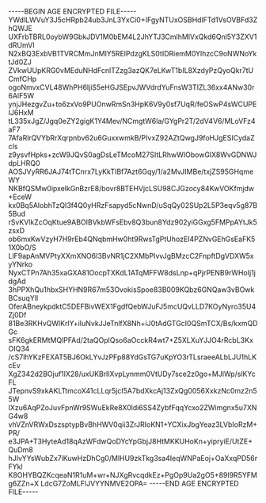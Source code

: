 -----BEGIN AGE ENCRYPTED FILE-----
YWdlLWVuY3J5cHRpb24ub3JnL3YxCi0+IFgyNTUxOSBHdlFTd1VsOVBFd3ZhQWJE
UXFrbTBRL0oybW9GbkJDV1M0bEM4L2JhYTJ3CmlhMlVxQkd6Qnl5Y3ZXV1dRUmVI
N2xBQ3ExbVB1TVRCMmJnMlY5RElPdzgKLS0tIDRiemM0YlhzcC9oNWNoYktJd0ZJ
ZVkwUUpKRG0vMEduNHdFcnlTZzg3azQK7eLKwT1bIL8XzdyPzQyoQkr7tUCmfCHp
ogoNmvxCVL48WhPH6ljiS5eHGJSEpvJWVdrdYuFnsW3TIZL36xx4ANw30r6AlF5W
ynjJHezgvZu+to6zxVo9PUOnwRmSn3HpK6V9y0sf7UqR/feOSwP4sWCUPEIJ6HxM
tL335xJgZ/Jgq0eZY2gigK1Y4Mev/NCmgtW6la/GYgPr2T/2dV4V6/MLoVFz4aF7
7AfaRlrQVYbRrXqrpnbv62u6GuxxwmkB/PIvxZ92AZtQwgJ9foHJgESICydaZcIs
z9ysvfHpks+zcW9JQvS0agDsLeTMcoM27SItLRhwWIObowGlX8WvGDNWJdpLHRQ0
AOSJVyRR6JAJ74tTCnrx7LyKkTIBf7Azt6Gqy/1/a2MvJIMBe/txjZS95GHqmeWY
NKBfQSMw0ipxelkGnBzrE8/bovr8BTEHVjcLSU98CJGzocy84KwVOKfmjdw+EceW
kx0Bq5AlobhTzQI3f4Q0yHRzFsapyd5cNwnD/uSqQy02SUp2L5P3eqv5g87B5Bud
rSvKVlkZcOqKtue9ABOIBVkbWFsEbv8Q3bun8Ydz902yiGGxg5FMPpAYtJk5zsxD
ob6mxKwVzyH7H9rEb4QNqbmHw0ht9RwsTgPtUhozEI4PZNvGEhGsEaFK51X0bO/S
LlF9apAnMVPtyXXmXNO6I3BvNR1jC2XMbPIvvJgBMzcC2FnpftDgVDXW5xyYNrko
NyxCTPn7Ah35xaGXA81OocpTXKdL1ATqMFFW8dsLnp+qPjrPENB9rWHoIj1jdgAd
3hPPXhQu1hbxSHYHN9R67m53OvokisSpoe83B009KQbz6GNQaw3vBOwkBCsuqYlI
OferABneykpdktC5DEFBivWEX1FgdfQebWJuFJ5mcUQvLLD7KOyNyro35U4Zj0Df
81Be3RKHvQWlKrlY+iIuNvkJJeTnlfX8Nh+iJ0tAdGTGcI0QSmTCX/Bs/kxmQDGc
sFK6gkERMtMQlPFAd/2taQOplQso6aOcckR4wt7+Z5XLXuYJJO4rRcbL3KxOIQ34
/cS7lhYKzFEXAT5BJ6OkLYvJzPFp88YdGsTG7uKpYO3rTLsraeeALbLJU1hLKcEv
XgZ342d2BOjuf1lX28/uxUKBrllXvpLynmm0VtUDy7sce2z0go+MJlWp/slKYcFL
JTepnvS9xkAKLTtmcoX41cLLqr5jcI5A7bdXkcAj13ZxQg0056XxkzNc0mz2n55W
IXzu6AqPZoJuvFpnWr9SWuEkRe8X0ldi6SS4ZybfFqqYcxo2ZWimgnx5u7XNG4w8
vhVZnVRWxDszsptypBvBhHWV0qii3ZrJRIoKN1+YCXixJbgYeaz3LVbIoRzM+PR/
e3JPA+T3HyteAd18qAzWFdwQoDYcYpGbjJ8HtMKKUHoKn+yipryiE/UtZE+QuDm8
hJIvYYsWubZx7iKuwHzDhCg0/MlHU9zkTkg3sa4IeqWNPaEoj+OaXxqPD56rFYkl
K8OHYBQZKcqeaN1R1uM+wr+NJXgRvcqdkEz+PgOp9Ua2gO5+89l9R5YFMg6ZZn+X
LdcG7ZoMLFlJVYYNMVE2OPA=
-----END AGE ENCRYPTED FILE-----
